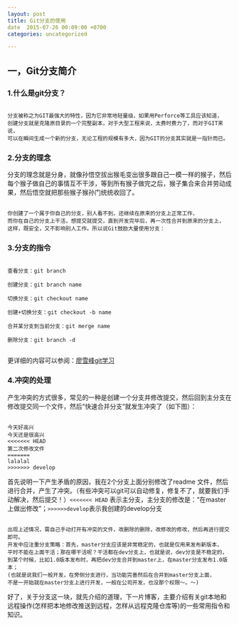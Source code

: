 ```yaml
---
layout: post
title: Git分支的使用
date  2015-07-26 00:09:00 +0700
categories: uncategorized

---
```


## 一，Git分支简介

### 1.什么是git分支？

```

分支被称之为GIT最强大的特性，因为它非常地轻量级，如果用Perforce等工具应该知道，
创建分支就是克隆原目录的一个完整副本，对于大型工程来说，太费时费力了，而对于GIT来说，
可以在瞬间生成一个新的分支，无论工程的规模有多大，因为GIT的分支其实就是一指针而已。

```

### 2.分支的理念

分支的理念就是分身，就像孙悟空拔出猴毛变出很多跟自己一模一样的猴子，然后每个猴子做自己的事情互不干涉，等到所有猴子做完之后，猴子集合来合并劳动成果，然后悟空就把那些猴子猴孙门统统收回了。

```

你创建了一个属于你自己的分支，别人看不到，还继续在原来的分支上正常工作，
而你在自己的分支上干活，想提交就提交，直到开发完毕后，再一次性合并到原来的分支上，
这样，既安全，又不影响别人工作。所以说Git鼓励大量使用分支：

```


### 3.分支的指令


```

查看分支：git branch

创建分支：git branch name

切换分支：git checkout name

创建+切换分支：git checkout -b name

合并某分支到当前分支：git merge name

删除分支：git branch -d


```

更详细的内容可以参阅：[廖雪峰git学习](http://www.liaoxuefeng.com/wiki/0013739516305929606dd18361248578c67b8067c8c017b000/001375840038939c291467cc7c747b1810aab2fb8863508000)

### 4.冲突的处理

产生冲突的方式很多，常见的一种是创建一个分支并修改提交，然后回到主分支在修改提交同一个文件，然后“快速合并分支”就发生冲突了（如下图）：

```

今天好高兴
今天还是很高兴
<<<<<<< HEAD
第二次修改文件
=======
lalalal
>>>>>>> develop

```

首先说明一下产生矛盾的原因，我在2个分支上面分别修改了readme 文件，然后进行合并，产生了冲突。（有些冲突可以git可以自动修复，修复不了，就要我们手动解决，然后提交！）`<<<<<<< HEAD` 表示主分支，主分支的修改是：“在master上做出修改”；`>>>>>>develop`表示我创建的develop分支

```

出现上述情况，需自己手动打开有冲突的文件，改删除的删除，改修改的修改，然后再进行提交即可。
开发中应注重分支策略：首先，master分支应该是非常稳定的，也就是仅用来发布新版本，
平时不能在上面干活；那在哪干活呢？干活都在dev分支上，也就是说，dev分支是不稳定的，
到某个时候，比如1.0版本发布时，再把dev分支合并到master上，在master分支发布1.0版本；
(也就是说我们一般开发，在旁侧分支进行，当功能完善然后在合并到master分支上面，
不是一开始就在master分支上进行开发，一般在公司开发，也没那个权限～。～)

```

好了，关于分支这一块，就先介绍的道理，下一片博客，主要介绍有关git本地和远程操作(怎样把本地修改推送到远程，怎样从远程克隆仓库等)的一些常用指令和知识。
